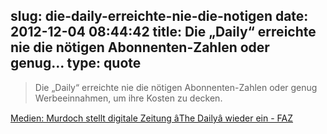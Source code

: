 slug: die-daily-erreichte-nie-die-notigen
date: 2012-12-04 08:44:42
title: Die „Daily“ erreichte nie die nötigen Abonnenten-Zahlen oder genug...
type: quote
---

> Die „Daily“ erreichte nie die nötigen Abonnenten-Zahlen oder genug Werbeeinnahmen, um ihre Kosten zu decken.

[Medien: Murdoch stellt digitale Zeitung âThe Dailyâ wieder ein - FAZ](http://www.faz.net/aktuell/wirtschaft/medien-murdoch-stellt-digitale-zeitung-the-daily-wieder-ein-11980656.html)
